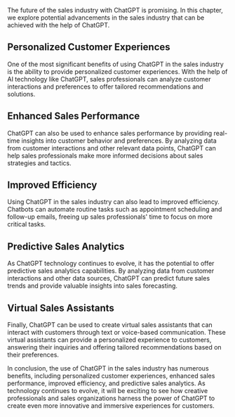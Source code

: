 
The future of the sales industry with ChatGPT is promising. In this chapter, we explore potential advancements in the sales industry that can be achieved with the help of ChatGPT.

Personalized Customer Experiences
---------------------------------

One of the most significant benefits of using ChatGPT in the sales industry is the ability to provide personalized customer experiences. With the help of AI technology like ChatGPT, sales professionals can analyze customer interactions and preferences to offer tailored recommendations and solutions.

Enhanced Sales Performance
--------------------------

ChatGPT can also be used to enhance sales performance by providing real-time insights into customer behavior and preferences. By analyzing data from customer interactions and other relevant data points, ChatGPT can help sales professionals make more informed decisions about sales strategies and tactics.

Improved Efficiency
-------------------

Using ChatGPT in the sales industry can also lead to improved efficiency. Chatbots can automate routine tasks such as appointment scheduling and follow-up emails, freeing up sales professionals' time to focus on more critical tasks.

Predictive Sales Analytics
--------------------------

As ChatGPT technology continues to evolve, it has the potential to offer predictive sales analytics capabilities. By analyzing data from customer interactions and other data sources, ChatGPT can predict future sales trends and provide valuable insights into sales forecasting.

Virtual Sales Assistants
------------------------

Finally, ChatGPT can be used to create virtual sales assistants that can interact with customers through text or voice-based communication. These virtual assistants can provide a personalized experience to customers, answering their inquiries and offering tailored recommendations based on their preferences.

In conclusion, the use of ChatGPT in the sales industry has numerous benefits, including personalized customer experiences, enhanced sales performance, improved efficiency, and predictive sales analytics. As technology continues to evolve, it will be exciting to see how creative professionals and sales organizations harness the power of ChatGPT to create even more innovative and immersive experiences for customers.
